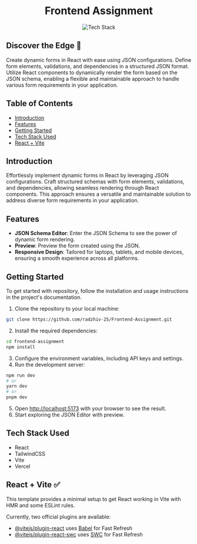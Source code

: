 <h1 align="center">Frontend Assignment</h1>

<p align="center">
  <img src="https://img.shields.io/badge/Tech%20Stack-React%20%7C%20Tailwind%20%7C%20Vite%20%7C%20Vercel-0288d1.svg" alt="Tech Stack" />
</p>


## Discover the Edge 🚀

Create dynamic forms in React with ease using JSON configurations. Define form elements, validations, and dependencies in a structured JSON format. Utilize React components to dynamically render the form based on the JSON schema, enabling a flexible and maintainable approach to handle various form requirements in your application.

## Table of Contents

- [Introduction](#introduction)
- [Features](#features)
- [Getting Started](#getting-started)
- [Tech Stack Used](#tech-stack-used)
- [React + Vite](react-+-vite)

## Introduction

Effortlessly implement dynamic forms in React by leveraging JSON configurations. Craft structured schemas with form elements, validations, and dependencies, allowing seamless rendering through React components. This approach ensures a versatile and maintainable solution to address diverse form requirements in your application.

## Features 

- **JSON Schema Editor**: Enter the JSON Schema to see the power of dynamic form rendering.
- **Preview**: Preview the form created using the JSON.
- **Responsive Design**: Tailored for laptops, tablets, and mobile devices, ensuring a smooth experience across all platforms.

## Getting Started 

To get started with repository, follow the installation and usage instructions in the project's documentation.

1. Clone the repository to your local machine:

```bash
git clone https://github.com/radzhiv-25/Frontend-Assignment.git
```

2. Install the required dependencies:

```bash
cd frontend-assignment
npm install
```

3. Configure the environment variables, including API keys and settings.
4. Run the development server:

```bash
npm run dev
# or
yarn dev
# or
pnpm dev
```

5. Open [http://localhost:5173](http://localhost:5173/) with your browser to see the result.
6. Start exploring the JSON Editor with preview.

## Tech Stack Used

- React
- TailwindCSS
- Vite
- Vercel

## React + Vite ✅

This template provides a minimal setup to get React working in Vite with HMR and some ESLint rules.

Currently, two official plugins are available:

- [@vitejs/plugin-react](https://github.com/vitejs/vite-plugin-react/blob/main/packages/plugin-react/README.md) uses [Babel](https://babeljs.io/) for Fast Refresh
- [@vitejs/plugin-react-swc](https://github.com/vitejs/vite-plugin-react-swc) uses [SWC](https://swc.rs/) for Fast Refresh
